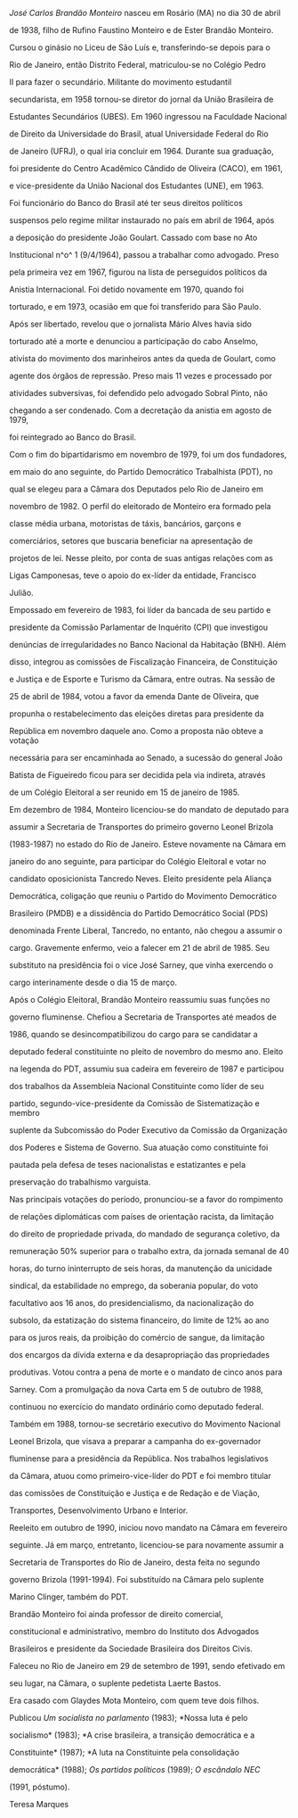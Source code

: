 

*José Carlos Brandão Monteiro* nasceu em Rosário (MA) no dia 30 de abril

de 1938, filho de Rufino Faustino Monteiro e de Ester Brandão Monteiro.



Cursou o ginásio no Liceu de São Luís e, transferindo-se depois para o

Rio de Janeiro, então Distrito Federal, matriculou-se no Colégio Pedro

II para fazer o secundário. Militante do movimento estudantil

secundarista, em 1958 tornou-se diretor do jornal da União Brasileira de

Estudantes Secundários (UBES). Em 1960 ingressou na Faculdade Nacional

de Direito da Universidade do Brasil, atual Universidade Federal do Rio

de Janeiro (UFRJ), o qual iria concluir em 1964. Durante sua graduação,

foi presidente do Centro Acadêmico Cândido de Oliveira (CACO), em 1961,

e vice-presidente da União Nacional dos Estudantes (UNE), em 1963.



Foi funcionário do Banco do Brasil até ter seus direitos políticos

suspensos pelo regime militar instaurado no país em abril de 1964, após

a deposição do presidente João Goulart. Cassado com base no Ato

Institucional n^o^ 1 (9/4/1964), passou a trabalhar como advogado. Preso

pela primeira vez em 1967, figurou na lista de perseguidos políticos da

Anistia Internacional. Foi detido novamente em 1970, quando foi

torturado, e em 1973, ocasião em que foi transferido para São Paulo.

Após ser libertado, revelou que o jornalista Mário Alves havia sido

torturado até a morte e denunciou a participação do cabo Anselmo,

ativista do movimento dos marinheiros antes da queda de Goulart, como

agente dos órgãos de repressão. Preso mais 11 vezes e processado por

atividades subversivas, foi defendido pelo advogado Sobral Pinto, não

chegando a ser condenado. Com a decretação da anistia em agosto de 1979,

foi reintegrado ao Banco do Brasil.



Com o fim do bipartidarismo em novembro de 1979, foi um dos fundadores,

em maio do ano seguinte, do Partido Democrático Trabalhista (PDT), no

qual se elegeu para a Câmara dos Deputados pelo Rio de Janeiro em

novembro de 1982. O perfil do eleitorado de Monteiro era formado pela

classe média urbana, motoristas de táxis, bancários, garçons e

comerciários, setores que buscaria beneficiar na apresentação de

projetos de lei. Nesse pleito, por conta de suas antigas relações com as

Ligas Camponesas, teve o apoio do ex-líder da entidade, Francisco

Julião.



Empossado em fevereiro de 1983, foi líder da bancada de seu partido e

presidente da Comissão Parlamentar de Inquérito (CPI) que investigou

denúncias de irregularidades no Banco Nacional da Habitação (BNH). Além

disso, integrou as comissões de Fiscalização Financeira, de Constituição

e Justiça e de Esporte e Turismo da Câmara, entre outras. Na sessão de

25 de abril de 1984, votou a favor da emenda Dante de Oliveira, que

propunha o restabelecimento das eleições diretas para presidente da

República em novembro daquele ano. Como a proposta não obteve a votação

necessária para ser encaminhada ao Senado, a sucessão do general João

Batista de Figueiredo ficou para ser decidida pela via indireta, através

de um Colégio Eleitoral a ser reunido em 15 de janeiro de 1985.



Em dezembro de 1984, Monteiro licenciou-se do mandato de deputado para

assumir a Secretaria de Transportes do primeiro governo Leonel Brizola

(1983-1987) no estado do Rio de Janeiro. Esteve novamente na Câmara em

janeiro do ano seguinte, para participar do Colégio Eleitoral e votar no

candidato oposicionista Tancredo Neves. Eleito presidente pela Aliança

Democrática, coligação que reuniu o Partido do Movimento Democrático

Brasileiro (PMDB) e a dissidência do Partido Democrático Social (PDS)

denominada Frente Liberal, Tancredo, no entanto, não chegou a assumir o

cargo. Gravemente enfermo, veio a falecer em 21 de abril de 1985. Seu

substituto na presidência foi o vice José Sarney, que vinha exercendo o

cargo interinamente desde o dia 15 de março.



Após o Colégio Eleitoral, Brandão Monteiro reassumiu suas funções no

governo fluminense. Chefiou a Secretaria de Transportes até meados de

1986, quando se desincompatibilizou do cargo para se candidatar a

deputado federal constituinte no pleito de novembro do mesmo ano. Eleito

na legenda do PDT, assumiu sua cadeira em fevereiro de 1987 e participou

dos trabalhos da Assembleia Nacional Constituinte como líder de seu

partido, segundo-vice-presidente da Comissão de Sistematização e membro

suplente da Subcomissão do Poder Executivo da Comissão da Organização

dos Poderes e Sistema de Governo. Sua atuação como constituinte foi

pautada pela defesa de teses nacionalistas e estatizantes e pela

preservação do trabalhismo varguista.



Nas principais votações do período, pronunciou-se a favor do rompimento

de relações diplomáticas com países de orientação racista, da limitação

do direito de propriedade privada, do mandado de segurança coletivo, da

remuneração 50% superior para o trabalho extra, da jornada semanal de 40

horas, do turno ininterrupto de seis horas, da manutenção da unicidade

sindical, da estabilidade no emprego, da soberania popular, do voto

facultativo aos 16 anos, do presidencialismo, da nacionalização do

subsolo, da estatização do sistema financeiro, do limite de 12% ao ano

para os juros reais, da proibição do comércio de sangue, da limitação

dos encargos da dívida externa e da desapropriação das propriedades

produtivas. Votou contra a pena de morte e o mandato de cinco anos para

Sarney. Com a promulgação da nova Carta em 5 de outubro de 1988,

continuou no exercício do mandato ordinário como deputado federal.

Também em 1988, tornou-se secretário executivo do Movimento Nacional

Leonel Brizola, que visava a preparar a campanha do ex-governador

fluminense para a presidência da República. Nos trabalhos legislativos

da Câmara, atuou como primeiro-vice-líder do PDT e foi membro titular

das comissões de Constituição e Justiça e de Redação e de Viação,

Transportes, Desenvolvimento Urbano e Interior.



Reeleito em outubro de 1990, iniciou novo mandato na Câmara em fevereiro

seguinte. Já em março, entretanto, licenciou-se para novamente assumir a

Secretaria de Transportes do Rio de Janeiro, desta feita no segundo

governo Brizola (1991-1994). Foi substituído na Câmara pelo suplente

Marino Clinger, também do PDT.



Brandão Monteiro foi ainda professor de direito comercial,

constitucional e administrativo, membro do Instituto dos Advogados

Brasileiros e presidente da Sociedade Brasileira dos Direitos Civis.



Faleceu no Rio de Janeiro em 29 de setembro de 1991, sendo efetivado em

seu lugar, na Câmara, o suplente pedetista Laerte Bastos.



Era casado com Glaydes Mota Monteiro, com quem teve dois filhos.



Publicou *Um socialista no parlamento* (1983); *Nossa luta é pelo

socialismo* (1983); *A crise brasileira, a transição democrática e a

Constituinte* (1987); *A luta na Constituinte pela consolidação

democrática* (1988); *Os partidos políticos* (1989); *O escândalo NEC*

(1991, póstumo).



Teresa Marques



